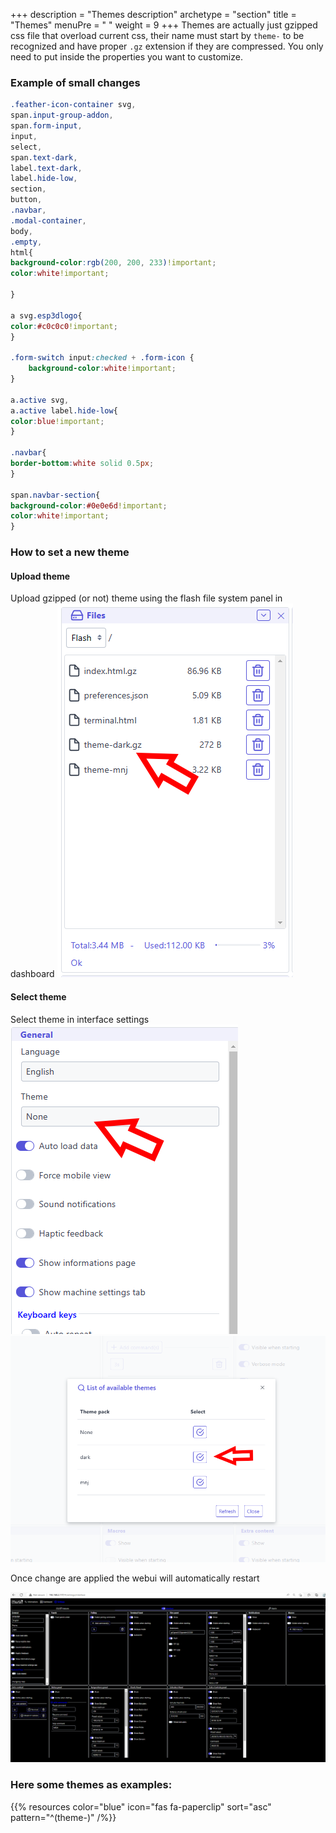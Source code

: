 +++
description = "Themes description"
archetype = "section"
title = "Themes"
menuPre = "<i class='fas fa-palette'></i> "
weight = 9
+++
Themes are actually just gzipped css file that overload current css, their name must start by `theme-` to be recognized and have proper `.gz` extension if they are compressed.
You only need to put inside the properties you want to customize.

### Example of small changes
```css
.feather-icon-container svg,
span.input-group-addon,
span.form-input,
input,
select,
span.text-dark,
label.text-dark,
label.hide-low,
section,
button,
.navbar,
.modal-container,
body,
.empty,
html{
background-color:rgb(200, 200, 233)!important;
color:white!important;

}

a svg.esp3dlogo{
color:#c0c0c0!important;
}

.form-switch input:checked + .form-icon {
    background-color:white!important;
}

a.active svg,
a.active label.hide-low{
color:blue!important;
}

.navbar{
border-bottom:white solid 0.5px;
}

span.navbar-section{
background-color:#0e0e6d!important;
color:white!important;
}
```
### How to set  a new theme
#### Upload theme
Upload gzipped (or not) theme using the flash file system panel in dashboard
![image](upload_theme.png)

#### Select theme
Select theme in interface settings
![image](select_theme_1.png)
![image](select_theme_2.png)

Once change are applied the webui will automatically restart

![image](black_theme.png)

### Here some themes as examples:   
{{% resources color="blue" icon="fas fa-paperclip" sort="asc" pattern="^(theme-)" /%}}
